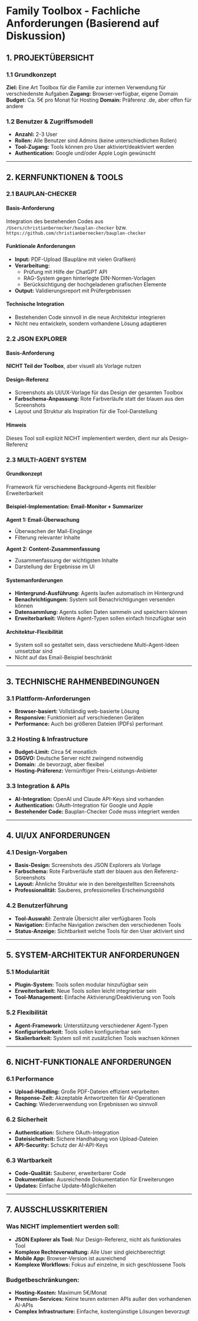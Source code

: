 # Family Toolbox - Fachliche Anforderungen (Basierend auf Diskussion)

## 1. PROJEKTÜBERSICHT

### 1.1 Grundkonzept
**Ziel:** Eine Art Toolbox für die Familie zur internen Verwendung für verschiedenste Aufgaben
**Zugang:** Browser-verfügbar, eigene Domain
**Budget:** Ca. 5€ pro Monat für Hosting
**Domain:** Präferenz .de, aber offen für andere

### 1.2 Benutzer & Zugriffsmodell
- **Anzahl:** 2-3 User
- **Rollen:** Alle Benutzer sind Admins (keine unterschiedlichen Rollen)
- **Tool-Zugang:** Tools können pro User aktiviert/deaktiviert werden
- **Authentication:** Google und/oder Apple Login gewünscht

---

## 2. KERNFUNKTIONEN & TOOLS

### 2.1 BAUPLAN-CHECKER

#### Basis-Anforderung
Integration des bestehenden Codes aus `/Users/christianbernecker/bauplan-checker` bzw. `https://github.com/christianbernecker/bauplan-checker`

#### Funktionale Anforderungen
- **Input:** PDF-Upload (Baupläne mit vielen Grafiken)
- **Verarbeitung:** 
  - Prüfung mit Hilfe der ChatGPT API
  - RAG-System gegen hinterlegte DIN-Normen-Vorlagen
  - Berücksichtigung der hochgeladenen grafischen Elemente
- **Output:** Validierungsreport mit Prüfergebnissen

#### Technische Integration
- Bestehenden Code sinnvoll in die neue Architektur integrieren
- Nicht neu entwickeln, sondern vorhandene Lösung adaptieren

### 2.2 JSON EXPLORER

#### Basis-Anforderung
**NICHT Teil der Toolbox**, aber visuell als Vorlage nutzen

#### Design-Referenz
- Screenshots als UI/UX-Vorlage für das Design der gesamten Toolbox
- **Farbschema-Anpassung:** Rote Farbverläufe statt der blauen aus den Screenshots
- Layout und Struktur als Inspiration für die Tool-Darstellung

#### Hinweis
Dieses Tool soll explizit NICHT implementiert werden, dient nur als Design-Referenz

### 2.3 MULTI-AGENT SYSTEM

#### Grundkonzept
Framework für verschiedene Background-Agents mit flexibler Erweiterbarkeit

#### Beispiel-Implementation: Email-Monitor + Summarizer
**Agent 1: Email-Überwachung**
- Überwachen der Mail-Eingänge
- Filterung relevanter Inhalte

**Agent 2: Content-Zusammenfassung**
- Zusammenfassung der wichtigsten Inhalte 
- Darstellung der Ergebnisse im UI

#### Systemanforderungen
- **Hintergrund-Ausführung:** Agents laufen automatisch im Hintergrund
- **Benachrichtigungen:** System soll Benachrichtigungen versenden können
- **Datensammlung:** Agents sollen Daten sammeln und speichern können
- **Erweiterbarkeit:** Weitere Agent-Typen sollen einfach hinzufügbar sein

#### Architektur-Flexibilität
- System soll so gestaltet sein, dass verschiedene Multi-Agent-Ideen umsetzbar sind
- Nicht auf das Email-Beispiel beschränkt

---

## 3. TECHNISCHE RAHMENBEDINGUNGEN

### 3.1 Plattform-Anforderungen
- **Browser-basiert:** Vollständig web-basierte Lösung
- **Responsive:** Funktioniert auf verschiedenen Geräten
- **Performance:** Auch bei größeren Dateien (PDFs) performant

### 3.2 Hosting & Infrastructure
- **Budget-Limit:** Circa 5€ monatlich
- **DSGVO:** Deutsche Server nicht zwingend notwendig
- **Domain:** .de bevorzugt, aber flexibel
- **Hosting-Präferenz:** Vernünftiger Preis-Leistungs-Anbieter

### 3.3 Integration & APIs
- **AI-Integration:** OpenAI und Claude API-Keys sind vorhanden
- **Authentication:** OAuth-Integration für Google und Apple
- **Bestehender Code:** Bauplan-Checker Code muss integriert werden

---

## 4. UI/UX ANFORDERUNGEN

### 4.1 Design-Vorgaben
- **Basis-Design:** Screenshots des JSON Explorers als Vorlage
- **Farbschema:** Rote Farbverläufe statt der blauen aus den Referenz-Screenshots
- **Layout:** Ähnliche Struktur wie in den bereitgestellten Screenshots
- **Professionalität:** Sauberes, professionelles Erscheinungsbild

### 4.2 Benutzerführung
- **Tool-Auswahl:** Zentrale Übersicht aller verfügbaren Tools
- **Navigation:** Einfache Navigation zwischen den verschiedenen Tools
- **Status-Anzeige:** Sichtbarkeit welche Tools für den User aktiviert sind

---

## 5. SYSTEM-ARCHITEKTUR ANFORDERUNGEN

### 5.1 Modularität
- **Plugin-System:** Tools sollen modular hinzufügbar sein
- **Erweiterbarkeit:** Neue Tools sollen leicht integrierbar sein
- **Tool-Management:** Einfache Aktivierung/Deaktivierung von Tools

### 5.2 Flexibilität
- **Agent-Framework:** Unterstützung verschiedener Agent-Typen
- **Konfigurierbarkeit:** Tools sollen konfigurierbar sein
- **Skalierbarkeit:** System soll mit zusätzlichen Tools wachsen können

---

## 6. NICHT-FUNKTIONALE ANFORDERUNGEN

### 6.1 Performance
- **Upload-Handling:** Große PDF-Dateien effizient verarbeiten
- **Response-Zeit:** Akzeptable Antwortzeiten für AI-Operationen
- **Caching:** Wiederverwendung von Ergebnissen wo sinnvoll

### 6.2 Sicherheit
- **Authentication:** Sichere OAuth-Integration
- **Dateisicherheit:** Sichere Handhabung von Upload-Dateien
- **API-Security:** Schutz der AI-API-Keys

### 6.3 Wartbarkeit
- **Code-Qualität:** Sauberer, erweiterbarer Code
- **Dokumentation:** Ausreichende Dokumentation für Erweiterungen
- **Updates:** Einfache Update-Möglichkeiten

---

## 7. AUSSCHLUSSKRITERIEN

### Was NICHT implementiert werden soll:
- **JSON Explorer als Tool:** Nur Design-Referenz, nicht als funktionales Tool
- **Komplexe Rechteverwaltung:** Alle User sind gleichberechtigt
- **Mobile App:** Browser-Version ist ausreichend
- **Komplexe Workflows:** Fokus auf einzelne, in sich geschlossene Tools

### Budgetbeschränkungen:
- **Hosting-Kosten:** Maximum 5€/Monat
- **Premium-Services:** Keine teuren externen APIs außer den vorhandenen AI-APIs
- **Complex Infrastructure:** Einfache, kostengünstige Lösungen bevorzugt